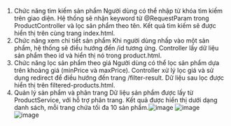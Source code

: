 1. Chức năng tìm kiếm sản phẩm
Người dùng có thể nhập từ khóa tìm kiếm trên giao diện.
Hệ thống sẽ nhận keyword từ @RequestParam trong ProductController và lọc sản phẩm theo tên.
Kết quả tìm kiếm sẽ được hiển thị trên cùng trang index.html.
2. Chức năng xem chi tiết sản phẩm
Khi người dùng nhấp vào một sản phẩm, hệ thống sẽ điều hướng đến /id tương ứng.
Controller lấy dữ liệu sản phẩm theo id và hiển thị nó trong product.html.
3. Chức năng lọc sản phẩm theo giá
Người dùng có thể lọc sản phẩm dựa trên khoảng giá (minPrice và maxPrice).
Controller xử lý lọc giá và sử dụng redirect để điều hướng đến trang /filter-result.
Dữ liệu sau lọc được hiển thị trên filtered-products.html.
4. Quản lý sản phẩm và phân trang
Dữ liệu sản phẩm được lấy từ ProductService, với hỗ trợ phân trang.
Kết quả được hiển thị dưới dạng danh sách, mỗi trang chứa tối đa 10 sản phẩm.![image](https://github.com/user-attachments/assets/5010dd73-2749-477a-894f-5a19884f2713)
![image](https://github.com/user-attachments/assets/22ecc44d-0a32-4eff-8370-4a59d4697143)
![image](https://github.com/user-attachments/assets/f0c99100-9c0a-4877-bc2b-643c91f5b7b2)
